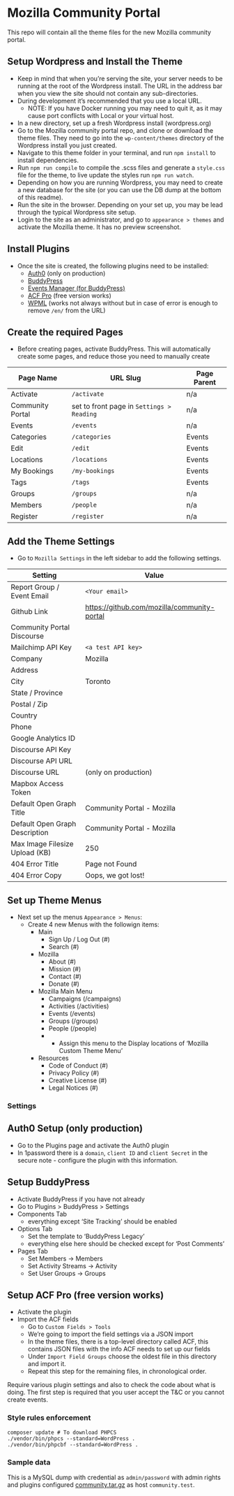 # Mozilla Community Portal 

This repo will contain all the theme files for the new Mozilla community portal.  

## Setup Wordpress and Install the Theme

- Keep in mind that when you’re serving the site, your server needs to be running at the root of the Wordpress install. The URL in the address bar when you view the site should not contain any sub-directories.
- During development it’s recommended that you use a local URL.
	- NOTE: If you have Docker running you may need to quit it, as it may cause port conflicts with Local or your virtual host. 
- In a new directory, set up a fresh Wordpress install (wordpress.org)
- Go to the Mozilla community portal repo, and clone or download the theme files. They need to go into the `wp-content/themes` directory of the Wordpress install you just created.
- Navigate to this theme folder in your terminal, and run `npm install` to install dependencies.
- Run `npm run compile` to compile the .scss files and generate a `style.css` file for the theme, to live update the styles run `npm run watch`.
- Depending on how you are running Wordpress, you may need to create a new database for the site (or you can use the DB dump at the bottom of this readme). 
- Run the site in the browser. Depending on your set up, you may be lead through the typical Wordpress site setup.
- Login to the site as an administrator, and go to `appearance > themes` and activate the Mozilla theme. It has no preview screenshot. 

## Install Plugins
- Once the site is created, the following plugins need to be installed:
    - [Auth0](https://auth0.com/wordpress) (only on production)
    - [BuddyPress](https://buddypress.org/)
    - [Events Manager (for BuddyPress)](http://wp-events-plugin.com/)
    - [ACF Pro](https://www.advancedcustomfields.com/pro/) (free version works)
    - [WPML](https://wpml.org/) (works not always without but in case of error is enough to remove `/en/` from the URL)
    
## Create the required Pages
- Before creating pages, activate BuddyPress. This will automatically create some pages, and reduce those you need to manually create

| Page Name | URL Slug | Page Parent |
| --------- | -------- | ----------- |  
| Activate | `/activate` | n/a |
| Community Portal | set to front page in `Settings > Reading` | n/a |
| Events | `/events` | n/a |
| Categories | `/categories` | Events |
| Edit | `/edit` | Events | 
| Locations | `/locations` | Events |
| My Bookings | `/my-bookings` | Events |
| Tags |	`/tags` |	Events |
| Groups |	`/groups` |	n/a |
| Members |	`/people` |	n/a |
| Register |	`/register` |	n/a |

## Add the Theme Settings
- Go to `Mozilla Settings` in the left sidebar to add the following settings.

| Setting | Value |
| ------- | ----- |
| Report Group / Event Email | `<Your email>` |
| Github Link |	https://github.com/mozilla/community-portal |
| Community Portal Discourse |  |
| Mailchimp API Key	| `<a test API key>` |
| Company |	Mozilla |
| Address | |
| City | Toronto |
| State / Province |  |
| Postal / Zip |  |
| Country |  |
| Phone |  |
| Google Analytics ID |  | (only on production)
| Discourse API Key |	 | (only on production)
| Discourse API URL |	 | (only on production)
| Discourse URL |  (only on production)
| Mapbox Access Token |  | (only on production)
| Default Open Graph Title | Community Portal - Mozilla |
| Default Open Graph Description | Community Portal - Mozilla |
| Max Image Filesize Upload (KB) | 250 |
| 404 Error Title | Page not Found |
| 404 Error Copy | Oops, we got lost! |

## Set up Theme Menus
- Next set up the menus `Appearance > Menus`:
    - Create 4 new Menus with the followign items:
        - Main
          - Sign Up / Log Out (#)
          - Search (#)
        - Mozilla
          - About (#)
          - Mission (#)
          - Contact (#)
          - Donate (#)
        - Mozilla Main Menu
          - Campaigns (/campaigns)
          - Activities (/activities)
          - Events (/events)
          - Groups (/groups)
          - People (/people)
          - * Assign this menu to the Display locations of ‘Mozilla Custom Theme Menu’
        - Resources
          - Code of Conduct (#)
          - Privacy Policy (#)
          - Creative License (#)
          - Legal Notices (#)
### Settings

## Auth0 Setup (only production)
- Go to the Plugins page and activate the Auth0 plugin
- In 1password there is a `domain`, `client ID` and `client Secret` in the secure note - configure the plugin with this information.

## Setup BuddyPress
- Activate BuddyPress if you have not already
- Go to Plugins > BuddyPress > Settings
- Components Tab
  - everything except ‘Site Tracking’ should be enabled
- Options Tab
  - Set the template to ‘BuddyPress Legacy’
  - everything else here should be checked except for ‘Post Comments’
- Pages Tab
  - Set Members -> Members
  - Set Activity Streams -> Activity
  - Set User Groups -> Groups

## Setup ACF Pro (free version works)
- Activate the plugin
- Import the ACF fields
  - Go to `Custom Fields > Tools`
  - We’re going to import the field settings via a JSON import
  - In the theme files, there is a top-level directory called ACF, this contains JSON files with the info ACF needs to set up our fields
   - Under `Import Field Groups` choose the oldest file in this directory and import it.
   - Repeat this step for the remaining files, in chronological order.

Require various plugin settings and also to check the code about what is doing. The first step is required that you user accept the T&C or you cannot create events.

### Style rules enforcement

```
composer update # To download PHPCS
./vendor/bin/phpcs --standard=WordPress .
./vendor/bin/phpcbf --standard=WordPress .
```

### Sample data

This is a MySQL dump with credential as `admin/password` with admin rights and plugins configured [community.tar.gz](https://github.com/mozilla/community-portal/files/6901006/community.tar.gz) as host `community.test`.
